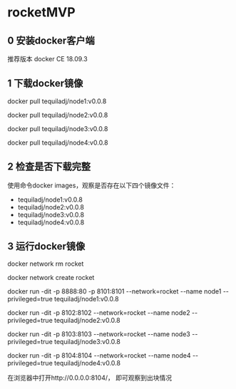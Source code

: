 # rocketMVP
## 0 安装docker客户端
推荐版本 docker CE 18.09.3

## 1 下载docker镜像
docker pull tequiladj/node1:v0.0.8

docker pull tequiladj/node2:v0.0.8

docker pull tequiladj/node3:v0.0.8

docker pull tequiladj/node4:v0.0.8

## 2 检查是否下载完整 
使用命令docker images，观察是否存在以下四个镜像文件：
- tequiladj/node1:v0.0.8
- tequiladj/node2:v0.0.8
- tequiladj/node3:v0.0.8
- tequiladj/node4:v0.0.8
  

## 3 运行docker镜像
docker network rm rocket

docker network create rocket

docker run -dit -p 8888:80 -p 8101:8101 --network=rocket --name node1 --privileged=true tequiladj/node1:v0.0.8 

docker run -dit -p 8102:8102 --network=rocket --name node2 --privileged=true tequiladj/node2:v0.0.8 

docker run -dit -p 8103:8103 --network=rocket --name node3 --privileged=true tequiladj/node3:v0.0.8

docker run -dit -p 8104:8104 --network=rocket --name node4 --privileged=true tequiladj/node4:v0.0.8


在浏览器中打开http://0.0.0.0:8104/，
即可观察到出块情况
